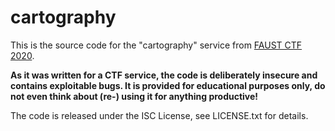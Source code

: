 cartography
===========

This is the source code for the "cartography" service from [FAUST CTF 2020](https://2020.faustctf.net).

**As it was written for a CTF service, the code is deliberately insecure and contains exploitable bugs. It
is provided for educational purposes only, do not even think about (re-) using it for anything productive!**

The code is released under the ISC License, see LICENSE.txt for details.

